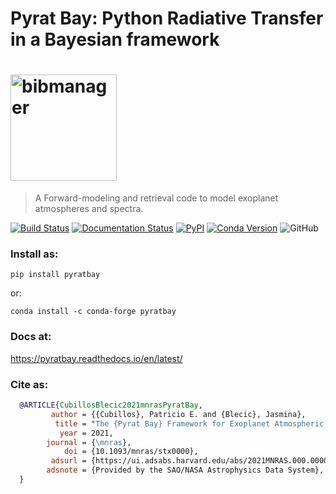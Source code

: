 # Pyrat Bay: Python Radiative Transfer in a Bayesian framework

# <img alt="bibmanager" src="https://github.com/pcubillos/pyratbay/blob/publish/docs/figures/pyrat_logo.png" width="170">
> A Forward-modeling and retrieval code to model exoplanet atmospheres and spectra.

[![Build Status](https://travis-ci.com/pcubillos/pyratbay.svg?branch=master)](https://travis-ci.com/pcubillos/pyratbay)
[![Documentation Status](https://readthedocs.org/projects/pyratbay/badge/?version=latest)](https://pyratbay.readthedocs.io/en/latest/?badge=latest)
[![PyPI](https://img.shields.io/pypi/v/pyratbay.svg)](https://pypi.org/project/pyratbay)
[![Conda Version](https://img.shields.io/conda/vn/conda-forge/pyratbay.svg)](https://anaconda.org/conda-forge/pyratbay)
![GitHub](https://img.shields.io/github/license/pcubillos/pyratbay.svg?color=blue)

### Install as:
```
pip install pyratbay
```
or:
```
conda install -c conda-forge pyratbay
```

### Docs at:
<https://pyratbay.readthedocs.io/en/latest/>

### Cite as:
```bibtex
  @ARTICLE{CubillosBlecic2021mnrasPyratBay,
         author = {{Cubillos}, Patricio E. and {Blecic}, Jasmina},
          title = "The {Pyrat Bay} Framework for Exoplanet Atmospheric Modeling: A Population Study of Hubble/WFC3 Transmission Spectra",
           year = 2021,
        journal = {\mnras},
            doi = {10.1093/mnras/stx0000},
         adsurl = {https://ui.adsabs.harvard.edu/abs/2021MNRAS.000.0000C},
        adsnote = {Provided by the SAO/NASA Astrophysics Data System},
  }
```

